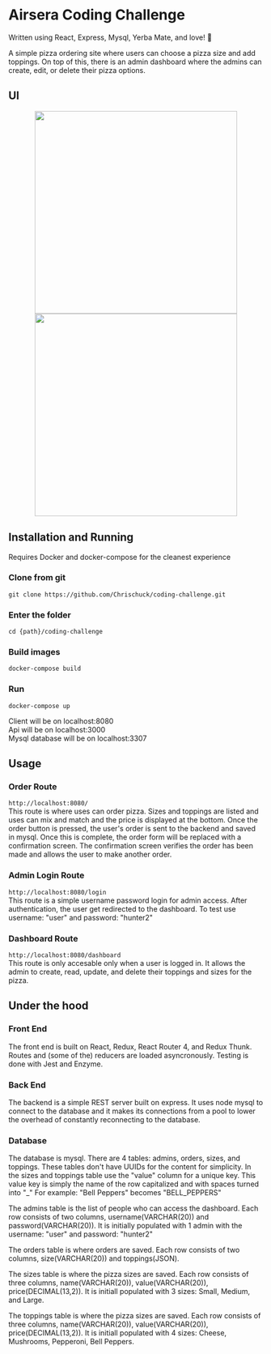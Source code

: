 # Airsera Coding Challenge 

Written using React, Express, Mysql, Yerba Mate, and love! 🚿 

A simple pizza ordering site where users can choose a pizza size and add toppings. On top of this, there is an admin dashboard where the admins can create, edit, or delete their pizza options.


## UI
<p align="center">
  <img  src='https://github.com/Chrischuck/coding-challenge/blob/master/public/1.png' height='400' width='400'>
  <img src='https://github.com/Chrischuck/coding-challenge/blob/master/public/2.png' height='400' width='400'>
</p>

## Installation and Running
Requires Docker and docker-compose for the cleanest experience

### Clone from git  
`git clone https://github.com/Chrischuck/coding-challenge.git`

### Enter the folder  
`cd {path}/coding-challenge`

### Build images  
`docker-compose build`

### Run  
`docker-compose up`

Client will be on localhost:8080  
Api will be on localhost:3000  
Mysql database will be on localhost:3307  

## Usage

### Order Route  
`http://localhost:8080/`  
This route is where uses can order pizza. Sizes and toppings are listed and uses can mix and match and the price is displayed at the bottom. Once the order button is pressed, the user's order is sent to the backend and saved in mysql. Once this is complete, the order form will be replaced with a confirmation screen. The confirmation screen verifies the order has been made and allows the user to make another order.  

### Admin Login Route  
`http://localhost:8080/login`  
 This route is a simple username password login for admin access. After authentication, the user get redirected to the dashboard. To test use username: "user" and password: "hunter2"  

 ### Dashboard Route  
`http://localhost:8080/dashboard`  
 This route is only accesable only when a user is logged in. It allows the admin to create, read, update, and delete their toppings and sizes for the pizza.

## Under the hood

### Front End

The front end is built on React, Redux, React Router 4, and Redux Thunk. Routes and (some of the) reducers are loaded asyncronously. Testing is done with Jest and Enzyme. 

### Back End

The backend is a simple REST server built on express. It uses node mysql to connect to the database and it makes its connections from a pool to lower the overhead of constantly reconnecting to the database.  

### Database

The database is mysql. There are 4 tables: admins, orders, sizes, and toppings. These tables don't have UUIDs for the content for simplicity. In the sizes and toppings table use the "value" column for a unique key. This value key is simply the name of the row capitalized and with spaces turned into "_" For example: "Bell Peppers" becomes "BELL_PEPPERS"

The admins table is the list of people who can access the dashboard. Each row consists of two columns, username(VARCHAR(20)) and password(VARCHAR(20)). It is initially populated with 1 admin with the username: "user" and password: "hunter2"  

The orders table is where orders are saved. Each row consists of two columns, size(VARCHAR(20)) and toppings(JSON). 

The sizes table is where the pizza sizes are saved. Each row consists of three columns, name(VARCHAR(20)), value(VARCHAR(20)), price(DECIMAL(13,2)). It is initiall populated with 3 sizes: Small, Medium, and Large.  

The toppings table is where the pizza sizes are saved. Each row consists of three columns, name(VARCHAR(20)), value(VARCHAR(20)), price(DECIMAL(13,2)). It is initiall populated with 4 sizes: Cheese, Mushrooms, Pepperoni, Bell Peppers.  